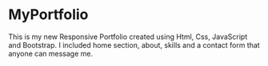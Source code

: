 # MyPortfolio
This is my new Responsive Portfolio created using Html, Css,  JavaScript and Bootstrap. I included home section, about, skills and a contact form that anyone can message me.
